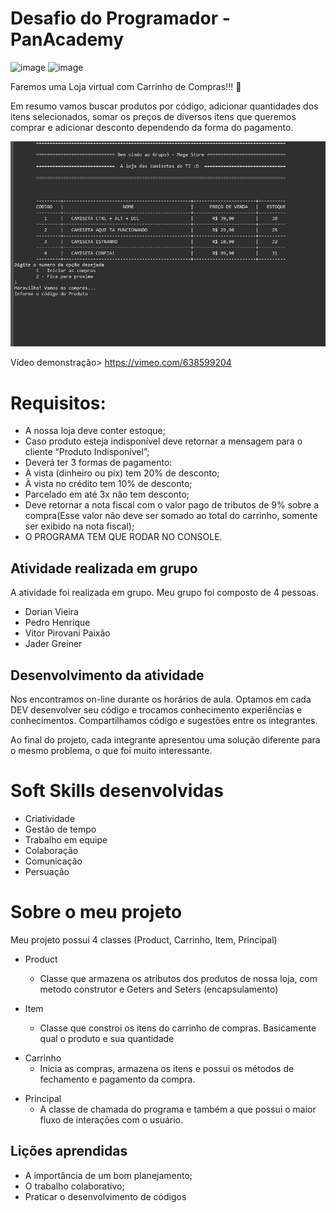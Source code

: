 # Desafio do Programador -PanAcademy

![image](https://user-images.githubusercontent.com/92064386/138007156-3ae6e393-a770-4bf7-85cb-9f9d390fb118.png)
![image](https://user-images.githubusercontent.com/92064386/138007193-47cac947-928e-4909-a299-0ae99b35eed9.png)

Faremos uma Loja virtual com Carrinho de Compras!!!  :shopping_cart:

Em resumo vamos buscar produtos por código, adicionar quantidades dos itens selecionados, somar os preços de diversos itens que queremos comprar e adicionar desconto dependendo da forma do pagamento.

![](parte1.gif)

Vídeo demonstração>  https://vimeo.com/638599204



# Requisitos:

- A nossa loja deve conter estoque;
- Caso produto esteja indisponível deve retornar a mensagem para o cliente “Produto Indisponível”;
- Deverá ter 3 formas de pagamento: 
- À vista (dinheiro ou pix) tem 20% de desconto;
- À vista no crédito tem 10% de desconto;
- Parcelado em até 3x não tem desconto;
- Deve retornar a nota fiscal com o valor pago de tributos de 9% sobre a compra(Esse valor não deve ser somado ao total do carrinho, somente ser exibido na nota fiscal);
- O PROGRAMA TEM QUE RODAR NO CONSOLE.

## Atividade realizada em grupo

A atividade foi realizada em grupo. 
Meu grupo foi composto de 4 pessoas.
- Dorian Vieira
- Pedro Henrique
- Vitor Pirovani Paixão
- Jader Greiner

## Desenvolvimento da atividade
Nos encontramos on-line durante os horários de aula. Optamos em cada DEV desenvolver seu código e trocamos conhecimento experiências e conhecimentos. Compartilhamos código e sugestões entre os integrantes.

Ao final do projeto, cada integrante apresentou uma solução diferente para o mesmo problema, o que foi muito interessante.

# Soft Skills desenvolvidas
- Criatividade
- Gestão de tempo
- Trabalho em equipe
- Colaboração
- Comunicação
- Persuação

# Sobre o meu projeto

Meu projeto possui 4 classes (Product, Carrinho, Item, Principal)

* Product
	* Classe que armazena os atributos dos produtos de nossa loja, com metodo construtor e Geters and Seters (encapsulamento)

* Item
	* Classe que constroi os itens do carrinho de compras. Basicamente qual o produto e sua quantidade

- Carrinho
	 *	Inicia as compras, armazena os itens e possui os métodos de fechamento  e pagamento da compra. 

* Principal
	* A classe de chamada do programa e também a que possui o maior fluxo de interações com o usuário. 

## Lições aprendidas
* A importância de um bom planejamento;
* O trabalho colaborativo;
* Praticar o desenvolvimento de códigos
	
